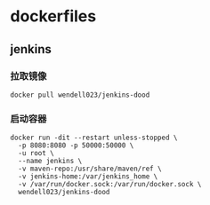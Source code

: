 # dockerfiles

## jenkins
### 拉取镜像
```
docker pull wendell023/jenkins-dood
```

### 启动容器
```
docker run -dit --restart unless-stopped \
  -p 8080:8080 -p 50000:50000 \
  -u root \
  --name jenkins \
  -v maven-repo:/usr/share/maven/ref \
  -v jenkins-home:/var/jenkins_home \
  -v /var/run/docker.sock:/var/run/docker.sock \
  wendell023/jenkins-dood
```